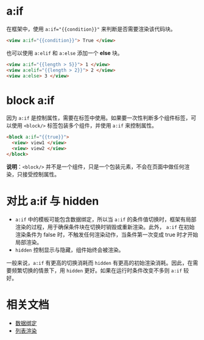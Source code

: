 # a:if
在框架中，使用 `a:if="{{condition}}"` 来判断是否需要渲染该代码块。
```html
<view a:if="{{condition}}"> True </view>
```
也可以使用 `a:elif` 和 `a:else` 添加一个 **else** 块。
```html
<view a:if="{{length > 5}}"> 1 </view>
<view a:elif="{{length > 2}}"> 2 </view>
<view a:else> 3 </view>
```

# block a:if
因为 `a:if` 是控制属性，需要在标签中使用。如果要一次性判断多个组件标签，可以使用 `<block/>` 标签包装多个组件，并使用 `a:if` 来控制属性。
```html
<block a:if="{{true}}">
  <view> view1 </view>
  <view> view2 </view>
</block>
```
**说明**：`<block/>` 并不是一个组件，只是一个包装元素，不会在页面中做任何渲染，只接受控制属性。

# 对比 a:if 与 hidden

- `a:if` 中的模板可能包含数据绑定，所以当 `a:if` 的条件值切换时，框架有局部渲染的过程，用于确保条件块在切换时销毁或重新渲染。此外， `a:if` 在初始渲染条件为 false 时，不触发任何渲染动作，当条件第一次变成 true 时才开始局部渲染。
- `hidden` 控制显示与隐藏，组件始终会被渲染。

一般来说，`a:if` 有更高的切换消耗而 `hidden` 有更高的初始渲染消耗。因此，在需要频繁切换的情景下，用 `hidden` 更好。如果在运行时条件改变不多则 `a:if` 较好。

# 相关文档

- [数据绑定](https://opendocs.alipay.com/mini/framework/data-binding)
- [列表渲染](https://opendocs.alipay.com/mini/framework/list-render)
